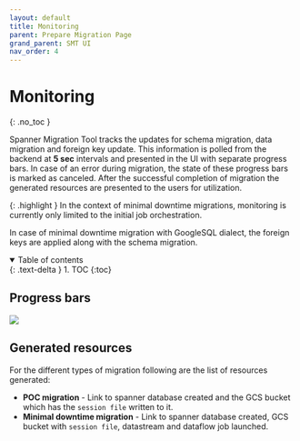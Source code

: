 ```yaml
---
layout: default
title: Monitoring
parent: Prepare Migration Page
grand_parent: SMT UI
nav_order: 4
---
```


# Monitoring
{: .no_toc }

Spanner Migration Tool tracks the updates for schema migration, data migration and foreign key update. This information is polled from the backend at **5 sec** intervals and presented in the UI with separate progress bars. In case of an error during migration, the state of these progress bars is marked as canceled. After the successful completion of migration the generated resources are presented to the users for utilization.

{: .highlight }
In the context of minimal downtime migrations, monitoring is currently only limited to the initial job orchestration.

In case of minimal downtime migration with GoogleSQL dialect, the foreign keys are applied along with the schema migration.

<details open markdown="block">
  <summary>
    Table of contents
  </summary>
  {: .text-delta }
1. TOC
{:toc}
</details>

## Progress bars

![](https://services.google.com/fh/files/helpcenter/asset-rekjv7z3yqp.png)

## Generated resources

For the different types of migration following are the list of resources generated:

- **POC migration** - Link to spanner database created and the GCS bucket which has the `session file` written to it.
- **Minimal downtime migration** - Link to spanner database created, GCS bucket with `session file`, datastream and dataflow job launched.
